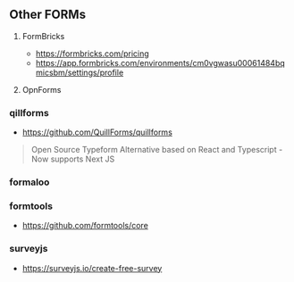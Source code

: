 ## Other FORMs


1. FormBricks
    * https://formbricks.com/pricing
    * https://app.formbricks.com/environments/cm0vgwasu00061484bqmicsbm/settings/profile

2. OpnForms


### qillforms

* https://github.com/QuillForms/quillforms

> Open Source Typeform Alternative based on React and Typescript - Now supports Next JS

### formaloo

### formtools

* https://github.com/formtools/core

### surveyjs

* https://surveyjs.io/create-free-survey